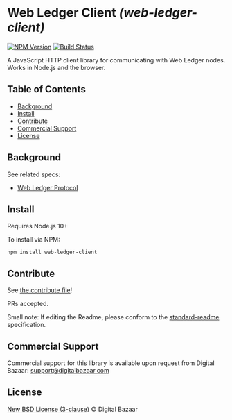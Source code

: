 # Web Ledger Client _(web-ledger-client)_

[![NPM Version](https://img.shields.io/npm/v/web-ledger-client.svg?style=flat-square)](https://npm.im/web-ledger-client)
[![Build Status](https://travis-ci.org/digitalbazaar/web-ledger-client.png?branch=master)](https://travis-ci.org/digitalbazaar/web-ledger-client)

A JavaScript HTTP client library for communicating with Web Ledger nodes.
Works in Node.js and the browser.

## Table of Contents

- [Background](#background)
- [Install](#install)
- [Contribute](#contribute)
- [Commercial Support](#commercial-support)
- [License](#license)

## Background

See related specs:
* [Web Ledger Protocol](https://w3c.github.io/web-ledger/)

## Install

Requires Node.js 10+

To install via NPM:

```
npm install web-ledger-client
```

## Contribute

See [the contribute file](https://github.com/digitalbazaar/bedrock/blob/master/CONTRIBUTING.md)!

PRs accepted.

Small note: If editing the Readme, please conform to the
[standard-readme](https://github.com/RichardLitt/standard-readme) specification.

## Commercial Support

Commercial support for this library is available upon request from
Digital Bazaar: support@digitalbazaar.com

## License

[New BSD License (3-clause)](LICENSE) © Digital Bazaar
